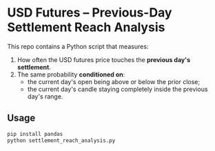 # USD Futures – Previous-Day Settlement Reach Analysis

This repo contains a Python script that measures:

1. How often the USD futures price touches the **previous day's settlement**.
2. The same probability **conditioned on**:
   * the current day's open being above or below the prior close;
   * the current day's candle staying completely inside the previous day's range.

## Usage

```bash
pip install pandas
python settlement_reach_analysis.py
